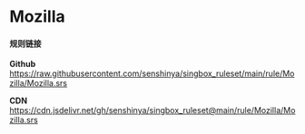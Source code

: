# Mozilla

#### 规则链接

**Github**
https://raw.githubusercontent.com/senshinya/singbox_ruleset/main/rule/Mozilla/Mozilla.srs

**CDN**
https://cdn.jsdelivr.net/gh/senshinya/singbox_ruleset@main/rule/Mozilla/Mozilla.srs
